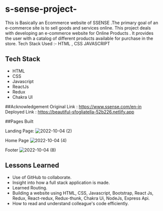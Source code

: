 # s-sense-project-
This is Basically an Ecommerce website of SSENSE .The primary goal of an e-commerce site is to sell goods and services online. This project deals with developing an e-commerce website for Online Products . It provides the user with a catalog of different products available for purchase in the store.
Tech Stack Used :- HTML , CSS JAVASCRIPT 

## Tech Stack

- HTML
- CSS
- Javascript
- ReactJs
- Redux
- Chakra UI

##Acknowledgement
 Original Link :  https://www.ssense.com/en-in
 Deployed Link : https://beautiful-sfogliatella-52b226.netlify.app


##Pages Built

Landing Page:
![2022-10-04 (2)](https://user-images.githubusercontent.com/96114377/193757751-c5266445-6fe3-4596-a02d-18b05948b1c6.png)

Home Page 
![2022-10-04 (4)](https://user-images.githubusercontent.com/96114377/193757794-1cb54290-408a-44be-82da-420175577975.png)


Footer
![2022-10-04 (8)](https://user-images.githubusercontent.com/96114377/193757862-0802e421-d5a2-41a2-a940-0007903c61a5.png)

## Lessons Learned

- Use of GitHub to collaborate.
- Insight into how a full stack application is made.
- Learned Routing.
- Building a website using HTML, CSS, Javascript, Bootstrap, React Js, Redux, React-redux, Redux-thunk, Chakra Ui, NodeJs, Express Api.
- How to read and understand colleague's code efficiently.

